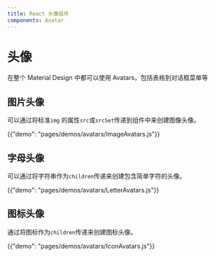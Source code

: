 ```yaml
---
title: React 头像组件
components: Avatar
---
```

# 头像

<p class="description">在整个 Material Design 中都可以使用 Avatars，包括表格到对话框菜单等</p>

## 图片头像

可以通过将标准` img ` 的属性` src `或` srcSet `传递到组件中来创建图像头像。

{{"demo": "pages/demos/avatars/ImageAvatars.js"}}

## 字母头像

可以通过将字符串作为` children `传递来创建包含简单字符的头像。

{{"demo": "pages/demos/avatars/LetterAvatars.js"}}

## 图标头像

通过将图标作为` children `传递来创建图标头像。

{{"demo": "pages/demos/avatars/IconAvatars.js"}}